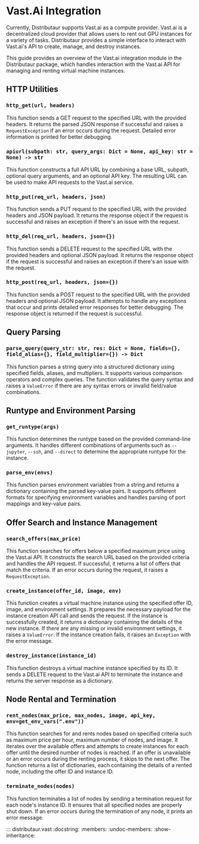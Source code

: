 # Vast.Ai Integration

Currently, Distributaur supports Vast.ai as a compute provider. Vast.ai is a decentralized cloud provider that allows users to rent out GPU instances for a variety of tasks. Distributaur provides a simple interface to interact with Vast.ai's API to create, manage, and destroy instances.

This guide provides an overview of the Vast.ai integration module in the Distributaur package, which handles interaction with the Vast.ai API for managing and renting virtual machine instances.

## HTTP Utilities

### `http_get(url, headers)`

This function sends a GET request to the specified URL with the provided headers. It returns the parsed JSON response if successful and raises a `RequestException` if an error occurs during the request. Detailed error information is printed for better debugging.

### `apiurl(subpath: str, query_args: Dict = None, api_key: str = None) -> str`

This function constructs a full API URL by combining a base URL, subpath, optional query arguments, and an optional API key. The resulting URL can be used to make API requests to the Vast.ai service.

### `http_put(req_url, headers, json)`

This function sends a PUT request to the specified URL with the provided headers and JSON payload. It returns the response object if the request is successful and raises an exception if there's an issue with the request.

### `http_del(req_url, headers, json={})`

This function sends a DELETE request to the specified URL with the provided headers and optional JSON payload. It returns the response object if the request is successful and raises an exception if there's an issue with the request.

### `http_post(req_url, headers, json={})`

This function sends a POST request to the specified URL with the provided headers and optional JSON payload. It attempts to handle any exceptions that occur and prints detailed error responses for better debugging. The response object is returned if the request is successful.

## Query Parsing

### `parse_query(query_str: str, res: Dict = None, fields={}, field_alias={}, field_multiplier={}) -> Dict`

This function parses a string query into a structured dictionary using specified fields, aliases, and multipliers. It supports various comparison operators and complex queries. The function validates the query syntax and raises a `ValueError` if there are any syntax errors or invalid field/value combinations.

## Runtype and Environment Parsing

### `get_runtype(args)`

This function determines the runtype based on the provided command-line arguments. It handles different combinations of arguments such as `--jupyter`, `--ssh`, and `--direct` to determine the appropriate runtype for the instance.

### `parse_env(envs)`

This function parses environment variables from a string and returns a dictionary containing the parsed key-value pairs. It supports different formats for specifying environment variables and handles parsing of port mappings and key-value pairs.

## Offer Search and Instance Management

### `search_offers(max_price)`

This function searches for offers below a specified maximum price using the Vast.ai API. It constructs the search URL based on the provided criteria and handles the API request. If successful, it returns a list of offers that match the criteria. If an error occurs during the request, it raises a `RequestException`.

### `create_instance(offer_id, image, env)`

This function creates a virtual machine instance using the specified offer ID, image, and environment settings. It prepares the necessary payload for the instance creation API call and sends the request. If the instance is successfully created, it returns a dictionary containing the details of the new instance. If there are any missing or invalid environment settings, it raises a `ValueError`. If the instance creation fails, it raises an `Exception` with the error message.

### `destroy_instance(instance_id)`

This function destroys a virtual machine instance specified by its ID. It sends a DELETE request to the Vast.ai API to terminate the instance and returns the server response as a dictionary.

## Node Rental and Termination

### `rent_nodes(max_price, max_nodes, image, api_key, env=get_env_vars(".env"))`

This function searches for and rents nodes based on specified criteria such as maximum price per hour, maximum number of nodes, and image. It iterates over the available offers and attempts to create instances for each offer until the desired number of nodes is reached. If an offer is unavailable or an error occurs during the renting process, it skips to the next offer. The function returns a list of dictionaries, each containing the details of a rented node, including the offer ID and instance ID.

### `terminate_nodes(nodes)`

This function terminates a list of nodes by sending a termination request for each node's instance ID. It ensures that all specified nodes are properly shut down. If an error occurs during the termination of any node, it prints an error message.

::: distributaur.vast
    :docstring:
    :members:
    :undoc-members:
    :show-inheritance: